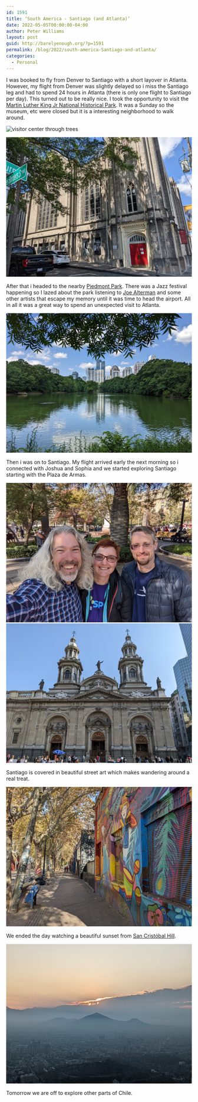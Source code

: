 ```yaml
---
id: 1591
title: ‘South America - Santiago (and Atlanta)’
date: 2022-05-05T00:00:00-04:00
author: Peter Williams
layout: post
guid: http://barelyenough.org/?p=1591
permalink: /blog/2022/south-america-Santiago-and-atlanta/
categories:
  - Personal
---
```

I was booked to fly from Denver to Santiago with a short layover in Atlanta. However, my flight from Denver was slightly delayed so i miss the Santiago leg and had to spend 24 hours in Atlanta (there is only one flight to Santiago per day). This turned out to be really nice. I took the opportunity to visit the [Martin Luther King Jr National Historical Park](https://en.wikipedia.org/wiki/Martin_Luther_King_Jr._National_Historical_Park). It was a Sunday so the museum, etc were closed but it is a interesting neighborhood to walk around. 

![visitor center through trees](/photos/PXL_20220529_151614099.jpg)

![cool looking church](/photos/PXL_20220529_154003598.MP.jpg)

After that i headed to the nearby [Piedmont Park](https://piedmontpark.org). There was a Jazz festival happening so I lazed about the park listening to [Joe Alterman](https://www.joealtermanmusic.com) and some other artists that escape my memory until it was time to head the airport. All in all it was a great way to spend an unexpected visit to Atlanta.

![downtown Atlanta over pond](/photos/PXL_20220529_160953610.jpg)

Then i was on to Santiago. My flight arrived early the next morning so i connected with Joshua and Sophia and we started exploring Santiago starting with the Plaza de Armas.

![the crew for this adventure](/photos/PXL_20220530_171421524.MP.jpg)
![](/photos/PXL_20220530_171452144.jpg)

Santiago is covered in beautiful street art which makes wandering around a real treat.

![mural and tree lined street](/photos/PXL_20220530_180346842.jpg)

We ended the day watching a beautiful sunset from [San Cristóbal Hill](https://en.wikipedia.org/wiki/San_Cristóbal_Hill).

![sunset over Santiago Chile](/photos/PXL_20220530_212730504.jpg)

Tomorrow we are off to explore other parts of Chile.